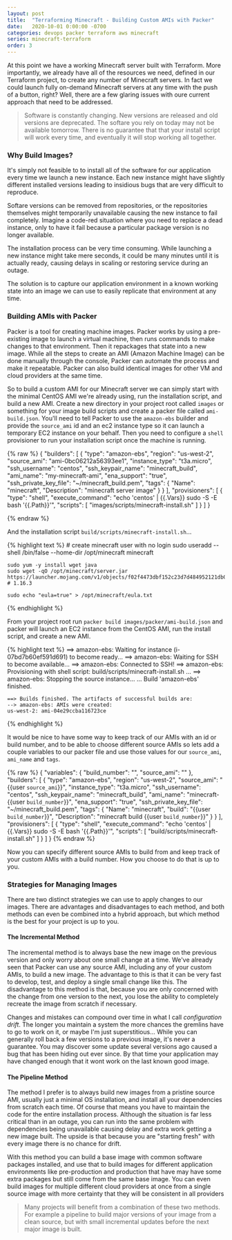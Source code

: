 ```yaml
---
layout: post
title:  "Terraforming Minecraft - Building Custom AMIs with Packer"
date:   2020-10-01 0:00:00 -0700
categories: devops packer terraform aws minecraft
series: minecraft-terraform
order: 3
---
```


At this point we have a working Minecraft server built with Terraform. More importantly, we already have all of the resources we need, defined in our Terraform project, to create any number of Minecraft servers. In fact we could launch fully on-demand Minecraft servers at any time with the push of a button, right? Well, there are a few glaring issues with oure current approach that need to be addressed.

> Software is constantly changing. New versions are released and old versions are deprecated. The softare you rely on today may not be available tomorrow. There is no guarantee that that your install script will work every time, and eventually it will stop working all together.

### Why Build Images?

It's simply not feasible to to install all of the software for our application every time we launch a new instance. Each new instance might have slightly different installed versions leading to insidious bugs that are very difficult to reproduce. 

Softare versions can be removed from repositories, or the repositories themselves might temporarily unavailable causing the new instance to fail completely. Imagine a code-red situation where you need to replace a dead instance, only to have it fail because a particular package version is no longer available.

The installation process can be very time consuming. While launching a new instance might take mere seconds, it could be many minutes until it is actually ready, causing delays in scaling or restoring service during an outage.

The solution is to capture our application environment in a known working state into an image we can use to easily replicate that environment at any time.

### Building AMIs with Packer

Packer is a tool for creating machine images. Packer works by using a pre-existing image to launch a virtual machine, then runs commands to make changes to that environment. Then it repackages that state into a new image. While all the steps to create an AMI (Amazon Machine Image) can be done manually through the console, Packer can automate the process and make it repeatable. Packer can also build identical images for other VM and cloud providers at the same time.

So to build a custom AMI for our Minecraft server we can simply start with the minimal CentOS AMI we're already using, run the installation script, and build a new AMI. Create a new directory in your project root called `images` or something for your image build scripts and create a packer file called `ami-build.json`. You'll need to tell Packer to use the `amazon-ebs` builder and provide the `source_ami` id and an ec2 instance type so it can launch a temporary EC2 instance on your behalf. Then you need to configure a `shell` provisioner to run your installation script once the machine is running.

{% raw %}
    {
        "builders": [
            {
                "type": "amazon-ebs",
                "region": "us-west-2",
                "source_ami": "ami-0bc06212a56393ee1",
                "instance_type": "t3a.micro",
                "ssh_username": "centos",
                "ssh_keypair_name": "minecraft_build",
                "ami_name": "my-minecraft-ami",
                "ena_support": "true",
                "ssh_private_key_file": "~/minecraft_build.pem",
                "tags": {
                    "Name": "minecraft",
                    "Description": "minecraft server image"
                }
            }
        ],
        "provisioners": [
            {
                "type": "shell",
                "execute_command": "echo 'centos' | {{.Vars}} sudo -S -E bash '{{.Path}}'",
                "scripts": [
                    "images/scripts/minecraft-install.sh"
                ]
            }
        ]
    }

{% endraw %}

And the installation script `build/scripts/minecraft-install.sh`...

{% highlight text %}
    # create minecraft user with no login
    sudo useradd --shell /bin/false --home-dir /opt/minecraft minecraft

    sudo yum -y install wget java
    sudo wget -qO /opt/minecraft/server.jar https://launcher.mojang.com/v1/objects/f02f4473dbf152c23d7d484952121db0b36698cb/server.jar # 1.16.3

    sudo echo "eula=true" > /opt/minecraft/eula.txt
{% endhighlight %}

From your project root run `packer build images/packer/ami-build.json` and packer will launch an EC2 instance from the CentOS AMI, run the install script, and create a new AMI.

{% highlight text %}
    ==> amazon-ebs: Waiting for instance (i-07bd7b60ef591d691) to become ready...
    ==> amazon-ebs: Waiting for SSH to become available...
    ==> amazon-ebs: Connected to SSH!
    ==> amazon-ebs: Provisioning with shell script: build/scripts/minecraft-install.sh
    ...
    ==> amazon-ebs: Stopping the source instance...
    ...
    Build 'amazon-ebs' finished.

    ==> Builds finished. The artifacts of successful builds are:
    --> amazon-ebs: AMIs were created:
    us-west-2: ami-04e29ccba116723ce
{% endhighlight %}

It would be nice to have some way to keep track of our AMIs with an id or build number, and to be able to choose different source AMIs so lets add a couple variables to our packer file and use those values for our `source_ami`, `ami_name` and `tags`.

{% raw %}
    {
        "variables": {
            "build_number": "",
            "source_ami": ""
        },
        "builders": [
            {
                "type": "amazon-ebs",
                "region": "us-west-2",
                "source_ami": "{{user `source_ami`}}",
                "instance_type": "t3a.micro",
                "ssh_username": "centos",
                "ssh_keypair_name": "minecraft_build",
                "ami_name": "minecraft-{{user `build_number`}}",
                "ena_support": "true",
                "ssh_private_key_file": "~/minecraft_build.pem",
                "tags": {
                    "Name": "minecraft",
                    "build": "{{user `build_number`}}",
                    "Description": "minecraft build {{user `build_number`}}"
                }
            }
        ],
        "provisioners": [
            {
                "type": "shell",
                "execute_command": "echo 'centos' | {{.Vars}} sudo -S -E bash '{{.Path}}'",
                "scripts": [
                    "build/scripts/minecraft-install.sh"
                ]
            }
        ]
    }
{% endraw %}

Now you can specify different source AMIs to build from and keep track of your custom AMIs with a build number. How you choose to do that is up to you.

### Strategies for Managing Images

There are two distinct strategies we can use to apply changes to our images. There are advantages and disadvantages to each method, and both methods can even be combined into a hybrid approach, but which method is the best for your project is up to you. 

#### The Incremental Method

The incremental method is to always base the new image on the previous version and only worry about one small change at a time. We've already seen that Packer can use any source AMI, including any of your custom AMIs, to build a new image. The advantage to this is that it can be very fast to develop, test, and deploy a single small change like this. The disadvantage to this method is that, because you are only concerned with the change from one version to the next, you lose the ability to completely recreate the image from scratch if necessary. 

Changes and mistakes can compound over time in what I call *configuration drift*. The longer you maintain a system the more chances the gremlins have to go to work on it, or maybe I'm just superstitious... While you can generally roll back a few versions to a previous image, it's never a guarantee. You may discover some update several versions ago caused a bug that has been hiding out ever since. By that time your application may have changed enough that it wont work on the last known good image.

#### The Pipeline Method

The method I prefer is to always build new images from a pristine source AMI, usually just a minimal OS installation, and install all your dependencies from scratch each time. Of course that means you have to maintain the code for the entire installation process. Although the situation is far less critical than in an outage, you can run into the same problem with dependencies being unavailable causing delay and extra work getting a new image built. The upside is that because you are "starting fresh" with every image there is no chance for drift. 

With this method you can build a base image with common software packages installed, and use that to build images for different application environments like pre-production and production that have may have some extra packages but still come from the same base image. You can even build images for multiple different cloud providers at once from a single source image with more certainty that they will be consistent in all providers

> Many projects will benefit from a combination of these two methods. For example a pipeline to build major versions of your image from a clean source, but with small incremental updates before the next major image is built.
